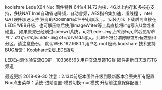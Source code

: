 koolshare Lede X64 Nuc
固件特性
64位4.14.72内核，4G以上内存和多核心支持，多核NAT
Intel自动省电降频，自动睿频，AES指令集加速，超线程 ，intel QAT硬件加速支持
独有的Koolshare软件中心加成。。。
安装方法
下载后可直接在LEDE WEB升级。也可解压缩后使用ImageWriter等工具直接将img写入U盘或者硬盘。
如果原来已经刷过openwrt系统，可将Lede-*.img上传到tmp,然后使用命令： dd if=/tmp/Lede-*.img of=/dev/sda写入。此命令将会清除原盘所有数据和分区，请注意备份。
默认WEB 192.168.1.1 用户名 root 密码 koolshare
技术支持
BUG反馈：Koolshare论坛LEDE版块

LEDE内测体验交流QQ群：103366563 用户交流反馈TG群 固件更新日志发布TG频道

最近更新 2018-09-30
注意：2.13以前版本固件升级到最新版本会丢失所有配置
Nuc点击菜单：系统-进阶设置-模式切换-nuc模式
升级前注意保存配置！

